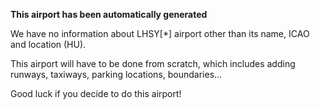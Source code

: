 **This airport has been automatically generated**

We have no information about LHSY[*] airport other than its name, ICAO and location (HU).

This airport will have to be done from scratch, which includes adding runways, taxiways, parking locations, boundaries...

Good luck if you decide to do this airport!